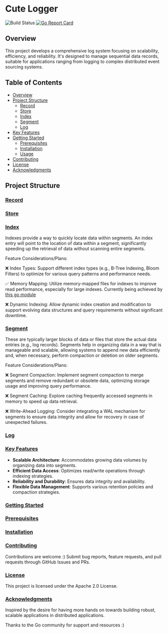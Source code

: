 # Cute Logger

![Build Status](https://github.com/BryceDouglasJames/Cute-Logger/actions/workflows/go-test.yaml/badge.svg) [![Go Report Card](https://goreportcard.com/badge/github.com/BryceDouglasJames/Cute-Logger)](https://goreportcard.com/report/github.com/BryceDouglasJames/Cute-Logger)

## Overview

This project develops a comprehensive log system focusing on scalability, efficiency, and reliability. It's designed to manage sequential data records, suitable for applications ranging from logging to complex distributed event sourcing systems.

## Table of Contents

- [Overview](#overview)
- [Project Structure](#project-structure)
  - [Record](#record)
  - [Store](#store)
  - [Index](#index)
  - [Segment](#segment)
  - [Log](#log)
- [Key Features](#key-features)
- [Getting Started](#getting-started)
  - [Prerequisites](#prerequisites)
  - [Installation](#installation)
  - [Usage](#usage)
- [Contributing](#contributing)
- [License](#license)
- [Acknowledgments](#acknowledgments)

## Project Structure

### [Record](#)


### [Store](#)


### [Index](#)
Indexes provide a way to quickly locate data within segments. An index entry will point to the location of data within a segment, significantly speeding up the retrieval of data without scanning entire segments.

Feature Considerations/Plans:

❌ Index Types: Support different index types (e.g., B-Tree Indexing, Bloom Filters) to optimize for various query patterns and performance needs.

✅ Memory Mapping: Utilize memory-mapped files for indexes to improve read performance, especially for large indexes. Currently being achieved by [this go module](https://github.com/tysonmote/gommap/tree/master)

❌ Dynamic Indexing: Allow dynamic index creation and modification to support evolving data structures and query requirements without significant downtime.

### [Segment](#)
These are typically larger blocks of data or files that store the actual data entries (e.g., log records). Segments help in organizing data in a way that is manageable and scalable, allowing systems to append new data efficiently and, when necessary, perform compaction or deletion on older segments.

Feature Considerations/Plans:

❌ Segment Compaction: Implement segment compaction to merge segments and remove redundant or obsolete data, optimizing storage usage and improving query performance.

❌ Segment Caching: Explore caching frequently accessed segments in memory to speed up data retrieval.

❌ Write-Ahead Logging: Consider integrating a WAL mechanism for segments to ensure data integrity and allow for recovery in case of unexpected failures.

### [Log](#)

### [Key Features](#)
- **Scalable Architecture**: Accommodates growing data volumes by organizing data into segments.
- **Efficient Data Access**: Optimizes read/write operations through indexing strategies.
- **Reliability and Durability**: Ensures data integrity and availability.
- **Flexible Data Management**: Supports various retention policies and compaction strategies.

### [Getting Started](#)

### [Prerequisites](#)

### [Installation](#)

### [Contributing](#)
Contributions are welcome :) Submit bug reports, feature requests, and pull requests through GitHub Issues and PRs.

### [License](#)
This project is licensed under the Apache 2.0 License.

### [Acknowledgments](#)
Inspired by the desire for having more hands on towards building robust, scalable applications in distributed applications.

Thanks to the Go community for support and resources :)

